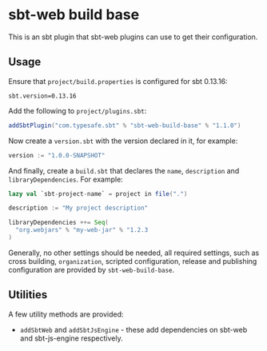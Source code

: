 # sbt-web build base

This is an sbt plugin that sbt-web plugins can use to get their configuration.

## Usage

Ensure that `project/build.properties` is configured for sbt 0.13.16:

```
sbt.version=0.13.16
```

Add the following to `project/plugins.sbt`:

```scala
addSbtPlugin("com.typesafe.sbt" % "sbt-web-build-base" % "1.1.0")
```

Now create a `version.sbt` with the version declared in it, for example:

```scala
version := "1.0.0-SNAPSHOT"
```

And finally, create a `build.sbt` that declares the `name`, `description` and `libraryDependencies`.  For example:

```scala
lazy val `sbt-project-name` = project in file(".")

description := "My project description"

libraryDependencies ++= Seq(
  "org.webjars" % "my-web-jar" % "1.2.3
)
```

Generally, no other settings should be needed, all required settings, such as cross building, `organization`, scripted configuration, release and publishing configuration are provided by `sbt-web-build-base`.

## Utilities

A few utility methods are provided:

* `addSbtWeb` and `addSbtJsEngine` - these add dependencies on sbt-web and sbt-js-engine respectively.
